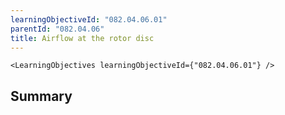 ```yaml
---
learningObjectiveId: "082.04.06.01"
parentId: "082.04.06"
title: Airflow at the rotor disc
---
```


```tsx eval
<LearningObjectives learningObjectiveId={"082.04.06.01"} />
```

## Summary
